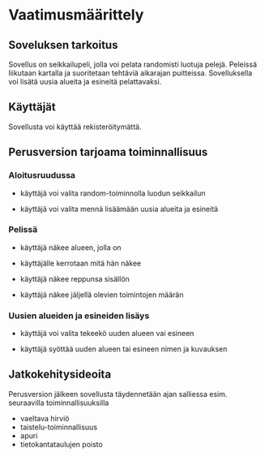 # Vaatimusmäärittely

## Soveluksen tarkoitus

Sovellus on seikkailupeli, jolla voi pelata randomisti luotuja pelejä. Peleissä liikutaan kartalla ja suoritetaan tehtäviä aikarajan puitteissa. Sovelluksella voi lisätä uusia alueita ja esineitä pelattavaksi.

## Käyttäjät

Sovellusta voi käyttää rekisteröitymättä. 

## Perusversion tarjoama toiminnallisuus

### Aloitusruudussa

- käyttäjä voi valita random-toiminnolla luodun seikkailun

- käyttäjä voi valita mennä lisäämään uusia alueita ja esineitä

### Pelissä

- käyttäjä näkee alueen, jolla on

- käyttäjälle kerrotaan mitä hän näkee

- käyttäjä näkee reppunsa sisällön

- käyttäjä näkee jäljellä olevien toimintojen määrän

### Uusien alueiden ja esineiden lisäys

- käyttäjä voi valita tekeekö uuden alueen vai esineen

- käyttäjä syöttää uuden alueen tai esineen nimen ja kuvauksen

## Jatkokehitysideoita

Perusversion jälkeen sovellusta täydennetään ajan salliessa esim. seuraavilla toiminnallisuuksilla

- vaeltava hirviö
- taistelu-toiminnallisuus
- apuri
- tietokantataulujen poisto

